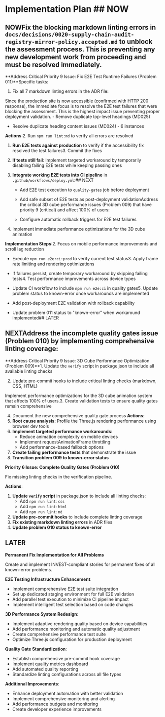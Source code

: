# Implementation Plan    ## NOW



## NOWFix the blocking markdown linting errors in `docs/decisions/0020-supply-chain-audit-registry-mirror-policy.accepted.md` to unblock the assessment process. This is preventing any new development work from proceeding and must be resolved immediately.



**Address Critical Priority 9 Issue: Fix E2E Test Runtime Failures (Problem 011)**Specific tasks:

1. Fix all 7 markdown linting errors in the ADR file:

Since the production site is now accessible (confirmed with HTTP 200 response), the immediate focus is to resolve the E2E test failures that were blocking the assessment. This is the highest impact issue preventing proper deployment validation.   - Remove duplicate top-level headings (MD025)

   - Resolve duplicate heading content issues (MD024) - 6 instances

**Actions**:2. Run `npm run lint:md` to verify all errors are resolved

1. **Run E2E tests against production** to verify if the accessibility fix resolved the test failures3. Commit the fixes

2. **If tests still fail**: Implement targeted workaround by temporarily disabling failing E2E tests while keeping passing ones

3. **Integrate working E2E tests into CI pipeline** in `.github/workflows/deploy.yml`:## NEXT

   - Add E2E test execution to `quality-gates` job before deployment

   - Add safe subset of E2E tests as post-deployment validationAddress the critical 3D cube performance issues (Problem 009) that have priority 9 (critical) and affect 100% of users:

   - Configure automatic rollback triggers for E2E test failures

1. Implement immediate performance optimizations for the 3D cube animation

**Implementation Steps**:2. Focus on mobile performance improvements and scroll lag reduction

- Execute `npm run e2e:ci:prod` to verify current test status3. Apply frame rate limiting and rendering optimizations

- If failures persist, create temporary workaround by skipping failing tests4. Test performance improvements across device types

- Update CI workflow to include `npm run e2e:ci` in quality gates5. Update problem status to known-error once workarounds are implemented

- Add post-deployment E2E validation with rollback capability

- Update problem 011 status to "known-error" when workaround implemented## LATER



## NEXTAddress the incomplete quality gates issue (Problem 010) by implementing comprehensive linting coverage:



**Address Critical Priority 9 Issue: 3D Cube Performance Optimization (Problem 009)**1. Update the `verify` script in package.json to include all available linting checks

2. Update pre-commit hooks to include critical linting checks (markdown, CSS, HTML)

Implement performance optimizations for the 3D cube animation system that affects 100% of users.3. Create validation tests to ensure quality gates remain comprehensive

4. Document the new comprehensive quality gate process
**Actions**:
1. **Root cause analysis**: Profile the Three.js rendering performance using browser dev tools
2. **Implement targeted performance workarounds**:
   - Reduce animation complexity on mobile devices
   - Implement requestAnimationFrame throttling
   - Add performance-based fallback options
3. **Create failing performance tests** that demonstrate the issue
4. **Transition problem 009 to known-error status**

**Priority 6 Issue: Complete Quality Gates (Problem 010)**

Fix missing linting checks in the verification pipeline.

**Actions**:
1. **Update `verify` script** in package.json to include all linting checks:
   - Add `npm run lint:css`
   - Add `npm run lint:html` 
   - Add `npm run lint:md`
2. **Update pre-commit hooks** to include complete linting coverage
3. **Fix existing markdown linting errors** in ADR files
4. **Update problem 010 status to known-error**

## LATER

**Permanent Fix Implementation for All Problems**

Create and implement INVEST-compliant stories for permanent fixes of all known-error problems.

**E2E Testing Infrastructure Enhancement**:
- Implement comprehensive E2E test suite integration
- Set up dedicated staging environment for full E2E validation
- Add parallel test execution to minimize CI pipeline impact
- Implement intelligent test selection based on code changes

**3D Performance System Redesign**:
- Implement adaptive rendering quality based on device capabilities
- Add performance monitoring and automatic quality adjustment
- Create comprehensive performance test suite
- Optimize Three.js configuration for production deployment

**Quality Gate Standardization**:
- Establish comprehensive pre-commit hook coverage
- Implement quality metrics dashboard
- Add automated quality reporting
- Standardize linting configurations across all file types

**Additional Improvements**:
- Enhance deployment automation with better validation
- Implement comprehensive monitoring and alerting
- Add performance budgets and monitoring
- Create developer experience improvements